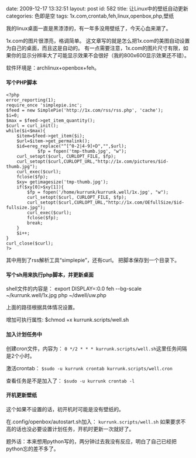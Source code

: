 date: 2009-12-17 13:32:51
layout: post
id: 582
title: 让Linux中的壁纸自动更新
categories: 色即是空
tags: 1x.com,crontab,feh,linux,openbox,php,壁纸

我的linux桌面一直是黑漆漆的，有一年多没用壁纸了，今天心血来潮了。

1x.com的图片很漂亮，格调简单。
这文章写的就是怎么把1x.com的美图自动设置为自己的桌面，而且这是自动的。
有一点需要注意，1x.com的图片尺寸有限，如果你的显示分辨率大了可能显示效果不会很好（我的800x600显示效果还不错）。

软件环境是：archlinux+openbox+feh。



#### 写个PHP脚本


	<?php
	error_reporting(1);
	require_once 'simplepie.inc';
	$feed = new SimplePie('http://1x.com/rss/rss.php', 'cache');
	$i=0;
	$max = $feed->get_item_quantity();
	$curl = curl_init();
	while($i<$max){
		$item=$feed->get_item($i);
		$url=$item->get_permalink();
		$id=ereg_replace("^[^0-2|4-9]+D","",$url);
				$fp = fopen('tmp-thumb.jpg', "w");
		curl_setopt($curl, CURLOPT_FILE, $fp);
		curl_setopt($curl,CURLOPT_URL,"http://1x.com/pictures/$id-thumb.jpg");
		curl_exec($curl);
		fclose($fp);
		$xy= getimagesize('tmp-thumb.jpg');
		if($xy[0]>$xy[1]){
			$fp = fopen('/home/kurrunk/kurrunk.well/1x.jpg', "w");
			curl_setopt($curl, CURLOPT_FILE, $fp);
			curl_setopt($curl,CURLOPT_URL,"http://1x.com/OEfullSize/$id-fullsize.jpg");
			curl_exec($curl);
			fclose($fp);
			break;
		}
		$i++;
	}
	curl_close($curl);
	?>
其中用到了rss解析工具“simplepie”，还有curl。
把脚本保存到一个目录下。



#### 写个sh用来执行php脚本，并更新桌面


shell文件的内容是：
	export DISPLAY=:0.0
	feh --bg-scale ~/kurrunk.well/1x.jpg
	php ~/dwell/uw.php

上面的路径根据具体情况设置。

增加可执行属性:
	$chmod +x kurrunk.scripts/well.sh



#### 加入计划任务中


创建cron文件，内容为：
`0 */2 * * * kurrunk.scripts/well.sh`这里任务间隔是2个小时。

激活crontab：
`$sudo -u kurrunk crontab kurrunk.scripts/well.cron`

查看任务是不是加入了：
`$sudo -u kurrunk crontab -l`



#### 开机更新壁纸


这个如果不设置的话，初开机时可能是没有壁纸的。

在.config/openbox/autostart.sh加入：
`kurrunk.scripts/well.sh`
如果要求不高的话也没必要设置计划任务，开机时更新一次就好了。

题外话：本来想用python写的，两分钟过去我没有反应，明白了自己已经把python忘的差不多了。
